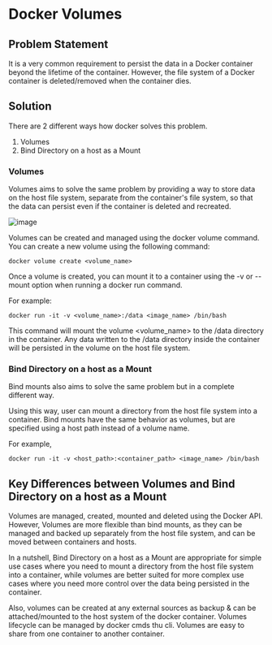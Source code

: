 # Docker Volumes

## Problem Statement

It is a very common requirement to persist the data in a Docker container beyond the lifetime of the container. However, the file system
of a Docker container is deleted/removed when the container dies. 

## Solution

There are 2 different ways how docker solves this problem.

1. Volumes
2. Bind Directory on a host as a Mount

### Volumes 

Volumes aims to solve the same problem by providing a way to store data on the host file system, separate from the container's file system, 
so that the data can persist even if the container is deleted and recreated.

![image](https://user-images.githubusercontent.com/43399466/218018334-286d8949-d155-4d55-80bc-24827b02f9b1.png)


Volumes can be created and managed using the docker volume command. You can create a new volume using the following command:

```
docker volume create <volume_name>
```

Once a volume is created, you can mount it to a container using the -v or --mount option when running a docker run command. 

For example:

```
docker run -it -v <volume_name>:/data <image_name> /bin/bash
```

This command will mount the volume <volume_name> to the /data directory in the container. Any data written to the /data directory
inside the container will be persisted in the volume on the host file system.

### Bind Directory on a host as a Mount

Bind mounts also aims to solve the same problem but in a complete different way.

Using this way, user can mount a directory from the host file system into a container. Bind mounts have the same behavior as volumes, but
are specified using a host path instead of a volume name. 

For example, 

```
docker run -it -v <host_path>:<container_path> <image_name> /bin/bash
```

## Key Differences between Volumes and Bind Directory on a host as a Mount

Volumes are managed, created, mounted and deleted using the Docker API. However, Volumes are more flexible than bind mounts, as 
they can be managed and backed up separately from the host file system, and can be moved between containers and hosts.

In a nutshell, Bind Directory on a host as a Mount are appropriate for simple use cases where you need to mount a directory from the host file system into
a container, while volumes are better suited for more complex use cases where you need more control over the data being persisted
in the container.

Also, volumes can be created at any external sources as backup & can be attached/mounted to the host system of the docker container. Volumes lifecycle can be managed by docker cmds thu cli.
Volumes are easy to share from one container to another container.
